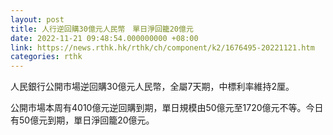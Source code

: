 ```yaml
---
layout: post
title: 人行逆回購30億元人民幣　單日淨回籠20億元
date: 2022-11-21 09:48:54.000000000 +08:00
link: https://news.rthk.hk/rthk/ch/component/k2/1676495-20221121.htm
categories: rthk
---
```


人民銀行公開市場逆回購30億元人民幣，全屬7天期，中標利率維持2厘。

公開市場本周有4010億元逆回購到期，單日規模由50億元至1720億元不等。今日有50億元到期，單日淨回籠20億元。
